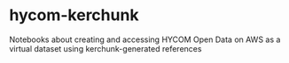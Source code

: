 # hycom-kerchunk
Notebooks about creating and accessing HYCOM Open Data on AWS as a virtual dataset using kerchunk-generated references
